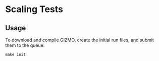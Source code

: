 # Scaling Tests

## Usage

To download and compile GIZMO, create the initial run files, and submit them to the queue:

```console
make init
```
